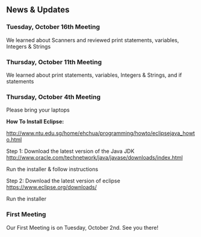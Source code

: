 ## News & Updates

### Tuesday, October 16th Meeting

We learned about Scanners and reviewed print statements, variables, Integers & Strings

### Thursday, October 11th Meeting

We learned about print statements, variables, Integers & Strings, and if statements

### Thursday, October 4th Meeting

Please bring your laptops

**How To Install Eclipse:**

http://www.ntu.edu.sg/home/ehchua/programming/howto/eclipsejava_howto.html

Step 1:
Download the latest version of the Java JDK<br>
http://www.oracle.com/technetwork/java/javase/downloads/index.html

Run the installer & follow instructions

Step 2: 
Download the latest version of eclipse<br>
https://www.eclipse.org/downloads/

Run the installer

### First Meeting

Our First Meeting is on Tuesday, October 2nd. See you there!


